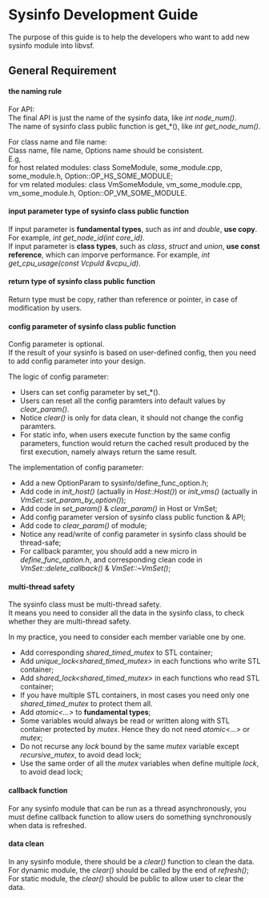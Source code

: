 Sysinfo Development Guide
======

The purpose of this guide is to help the developers who want to add new sysinfo module into libvsf.

## General Requirement

#### the naming rule

For API:  
The final API is just the name of the sysinfo data, like *int node_num()*.  
The name of sysinfo class public function is get\_\*(), like *int get_node_num()*.
  
For class name and file name:  
Class name, file name, Options name should be consistent.  
E.g,  
for host related modules: class SomeModule, some\_module.cpp, some\_module.h, Option::OP_HS_SOME_MODULE;   
for vm related modules: class VmSomeModule, vm\_some\_module.cpp, vm\_some\_module.h, Option::OP_VM_SOME_MODULE.

#### input parameter type of sysinfo class public function

If input parameter is **fundamental types**, such as *int* and *double*, **use copy**. For example, *int get_node_id(int core_id)*.  
If input parameter is **class types**, such as *class*, *struct* and *union*, **use const reference**, which can imporve performance. For example, *int get_cpu_usage(const VcpuId &vcpu_id)*.

#### return type of sysinfo class public function

Return type must be copy, rather than reference or pointer, in case of modification by users.

#### config parameter of sysinfo class public function

Config parameter is optional.   
If the result of your sysinfo is based on user-defined config, then you need to add config parameter into your design.

The logic of config parameter:
* Users can set config parameter by set\_*().
* Users can reset all the config paramters into default values by *clear\_param()*.
* Notice *clear()* is only for data clean, it should not change the config paramters.
* For static info, when users execute function by the same config parameters, function would return the cached result produced by the first execution, namely always return the same result.

The implementation of config parameter:
* Add a new OptionParam to sysinfo/define_func_option.h;
* Add code in *init_host()* (actually in *Host::Host()*) or *init_vms()* (actually in *VmSet::set_param_by_option()*);
* Add code in *set\_param()* & *clear\_param()* in Host or VmSet;
* Add config parameter version of sysinfo class public function & API;
* Add code to *clear\_param()* of module;
* Notice any read/write of config parameter in sysinfo class should be thread-safe;
* For callback paramter, you should add a new micro in *define\_func\_option.h*, and corresponding clean code in *VmSet::delete\_callback()* & *VmSet::~VmSet()*;

#### multi-thread safety

The sysinfo class must be multi-thread safety.   
It means you need to consider all the data in the sysinfo class, to check whether they are multi-thread safety.  

In my practice, you need to consider each member variable one by one. 
* Add corresponding *shared_timed_mutex* to STL container; 
* Add *unique_lock<shared_timed_mutex>* in each functions who write STL container;
* Add *shared_lock<shared_timed_mutex>* in each functions who read STL container;
* If you have multiple STL containers, in most cases you need only one *shared_timed_mutex* to protect them all.
* Add *atomic<...>* to **fundamental types**;
* Some variables would always be read or written along with STL container protected by *mutex*. Hence they do not need *atomic<...>* or *mutex*;
* Do not recurse any *lock* bound by the same *mutex* variable except *recursive_mutex*, to avoid dead lock;
* Use the same order of all the *mutex* variables when define multiple *lock*, to avoid dead lock;

#### callback function

For any sysinfo module that can be run as a thread asynchronously, you must define callback function to allow users do something synchronously when data is refreshed.

#### data clean

In any sysinfo module, there should be a *clear()* function to clean the data.  
For dynamic module, the *clear()* should be called by the end of *refresh()*;  
For static module, the *clear()* should be public to allow user to clear the data.  

